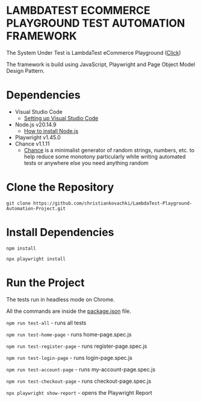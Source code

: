 # LAMBDATEST ECOMMERCE PLAYGROUND TEST AUTOMATION FRAMEWORK

The System Under Test is LambdaTest eCommerce Playground ([Click](https://ecommerce-playground.lambdatest.io/))

The framework is build using JavaScript, Playwright and Page Object Model Design Pattern.

# Dependencies
 - Visual Studio Code
   - [Setting up Visual Studio Code](https://code.visualstudio.com/docs/setup/setup-overview)
 - Node.js v20.14.9
   - [How to install Node.js](https://nodejs.org/en/learn/getting-started/how-to-install-nodejs)
 - Playwright v1.45.0
 - Chance v1.1.11
   - [Chance](https://chancejs.com/) is a minimalist generator of random strings, numbers, etc. to help reduce some monotony particularly while writing automated tests or anywhere else you need anything random

# Clone the Repository
`git clone https://github.com/christiankovachki/LambdaTest-Playground-Automation-Project.git`

# Install Dependencies
`npm install`

`npx playwright install`

# Run the Project
The tests run in headless mode on Chrome.

All the commands are inside the [package.json](https://github.com/christiankovachki/LambdaTest-Playground-Automation-Project/blob/main/package.json) file.

`npm run test-all` - runs all tests

`npm run test-home-page` - runs home-page.spec.js

`npm run test-register-page` - runs register-page.spec.js

`npm run test-login-page` - runs login-page.spec.js

`npm run test-account-page` - runs my-account-page.spec.js

`npm run test-checkout-page` - runs checkout-page.spec.js

`npx playwright show-report` - opens the Playwright Report
